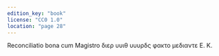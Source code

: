 ```yaml
---
edition_key: "book"
license: "CC0 1.0"
location: "page 28"
---
```

Reconciliatio bona
cum Magistro διερ υυιθ υυυρδς φακτο μεδιαντε E. K.
